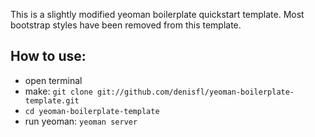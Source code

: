 This is a slightly modified yeoman boilerplate quickstart template. Most bootstrap styles have been removed from this template.

How to use:
---------------

  - open terminal
  - make: `git clone git://github.com/denisfl/yeoman-boilerplate-template.git`
  - `cd yeoman-boilerplate-template`
  - run yeoman: `yeoman server`
